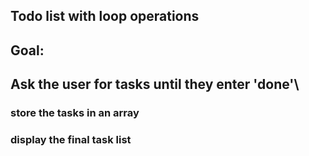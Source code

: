 ## Todo list with loop operations

## Goal:
## Ask the user for tasks until they enter 'done'\
### store the tasks in an array
### display the final task list 
